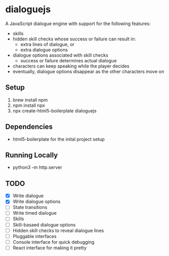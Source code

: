 # dialoguejs

A JavaScript dialogue engine with support for the following features:

- skills
- hidden skill checks whose success or failure can result in:
  - extra lines of dialogue, or
  - extra dialogue options
- dialogue options associated with skill checks
  - success or failure determines actual dialogue
- characters can keep speaking while the player decides
- eventually, dialogue options disappear as the other characters move on

## Setup

1. brew install npm
2. npm install npx
3. npx create-html5-boilerplate dialoguejs

## Dependencies

- html5-boilerplate for the inital project setup

## Running Locally

- python3 -m http.server

## TODO

- [X] Write dialogue
- [X] Write dialogue options
- [ ] State transitions
- [ ] Write timed dialogue
- [ ] Skills
- [ ] Skill-basaed dialogue options
- [ ] Hidden skill checks to reveal dialogue lines
- [ ] Pluggable interfaces
- [ ] Console interface for quick debugging
- [ ] React interface for making it pretty